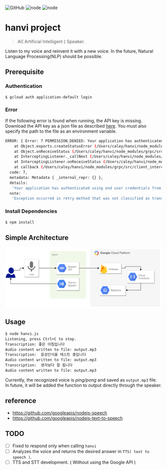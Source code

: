

![GitHub](https://img.shields.io/github/license/mashape/apistatus.svg)
![node](https://img.shields.io/badge/node-6.15.x-brightgreen.svg)
![node](https://img.shields.io/badge/node-9.4.x-brightgreen.svg)

# hanvi project
> AI( Artificial Intelligent ) Speaker. 

Listen to my voice and reinvent it with a new voice. In the future, Natural Language Processing(NLP) should be possible.

## Prerequisite
### Authentication
```bash
$ gcloud auth application-default login
```

### Error
If the following error is found when running, the API key is missing. Download the API key as a json file as described [here](https://cloud.google.com/docs/authentication/getting-started#auth-cloud-implicit-nodejs). You must also specify the path to the file as an environment variable.
```bash
ERROR: { Error: 7 PERMISSION_DENIED: Your application has authenticated using end user credentials from the Google Cloud SDK or Google Cloud Shell which are not supported by the texttospeech.googleapis.com. We recommend that most server applications use service accounts instead. For more information about service accounts and how to use them in your application, see https://cloud.google.com/docs/authentication/.
    at Object.exports.createStatusError (/Users/caley/hanvi/node_modules/grpc/src/common.js:87:15)
    at Object.onReceiveStatus (/Users/caley/hanvi/node_modules/grpc/src/client_interceptors.js:1188:28)
    at InterceptingListener._callNext (/Users/caley/hanvi/node_modules/grpc/src/client_interceptors.js:564:42)
    at InterceptingListener.onReceiveStatus (/Users/caley/hanvi/node_modules/grpc/src/client_interceptors.js:614:8)
    at callback (/Users/caley/hanvi/node_modules/grpc/src/client_interceptors.js:841:24)
  code: 7,
  metadata: Metadata { _internal_repr: {} },
  details:
   'Your application has authenticated using end user credentials from the Google Cloud SDK or Google Cloud Shell which are not supported by the texttospeech.googleapis.com. We recommend that most server applications use service accounts instead. For more information about service accounts and how to use them in your application, see https://cloud.google.com/docs/authentication/.',
  note:
   'Exception occurred in retry method that was not classified as transient' }
```

### Install Dependencies
```bash
$ npm install
```

## Simple Architecture
<img src="/arch/architecture.png" style="max-width:100%;max-height:100%;">

## Usage
```bash
$ node hanvi.js
Listening, press Ctrl+C to stop.
Transcription: 좋은 아침입니다
Audio content written to file: output.mp3
Transcription:  음성인식을 테스트 중입니다
Audio content written to file: output.mp3
Transcription:  생각보다 잘 됩니다
Audio content written to file: output.mp3
```
Currently, the recognized voice is _ping/pong_ and saved as `output.mp3` file. In future, it will be added the function to output directly through the speaker.

## reference
  - https://github.com/googleapis/nodejs-speech
  - https://github.com/googleapis/nodejs-text-to-speech

## TODO
  - [ ] Fixed to respond only when calling `hanvi`
  - [ ] Analyzes the voice and returns the desired answer in `TTS( text to speech )`.
  - [ ] TTS and STT development. ( Without using the Google API )
